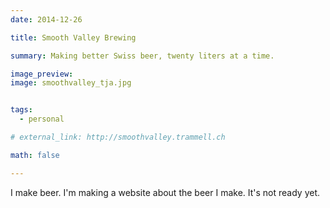 ```yaml
---
date: 2014-12-26

title: Smooth Valley Brewing

summary: Making better Swiss beer, twenty liters at a time.

image_preview: 
image: smoothvalley_tja.jpg


tags: 
  - personal

# external_link: http://smoothvalley.trammell.ch

math: false

---
```


I make beer. I'm making a website about the beer I make. It's not ready yet.

